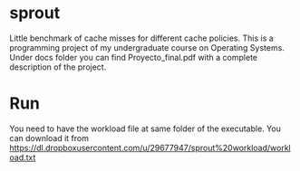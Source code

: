 sprout
======

Little benchmark of cache misses for different cache policies. This is a programming project of my undergraduate course on Operating Systems. Under docs folder you can find Proyecto_final.pdf with a complete description of the project.

Run
===

You need to have the workload file at same folder of the executable. You can download it from https://dl.dropboxusercontent.com/u/29677947/sprout%20workload/workload.txt
